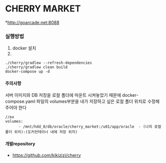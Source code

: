 CHERRY MARKET
=============
*<http://goarcade.net:8088>

### 실행방법
1. docker 설치
2. 
```
./cherry/gradlew --refresh-dependencies
./cherry/gradlew clean build
docker-compose up -d
```

#### 주의사항
서버 이미지와 DB 저장을 로컬 폴더에 마운트 시켜놓았기 때문에 docker-compose.yaml 파일의 volumes부분을 내가 저장하고 싶은 로컬 폴더 위치로 수정해주어야 한다
```
//ex
volumes:
      - /mnt/hdd_0/db/oracle/cherry_market:/u01/app/oracle  - (나의 로컬폴더 위치):(도커컨테이너 내에 저장 위치)
```

#### 개발repository
* <https://github.com/kikizizi/cherry>


